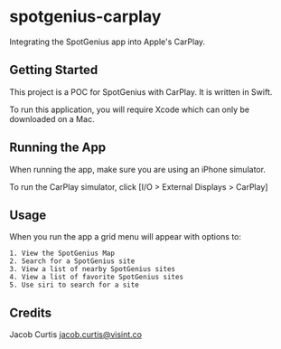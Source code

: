 # spotgenius-carplay

Integrating the SpotGenius app into Apple's CarPlay.

## Getting Started

This project is a POC for SpotGenius with CarPlay. It is written in Swift.

To run this application, you will require Xcode which can only be downloaded on a Mac. 

## Running the App

When running the app, make sure you are using an iPhone simulator.

To run the CarPlay simulator, click [I/O > External Displays > CarPlay]

## Usage

When you run the app a grid menu will appear with options to:

    1. View the SpotGenius Map
    2. Search for a SpotGenius site
    3. View a list of nearby SpotGenius sites
    4. View a list of favorite SpotGenius sites
    5. Use siri to search for a site

## Credits

Jacob Curtis
jacob.curtis@visint.co
